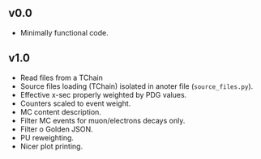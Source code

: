 ## v0.0
- Minimally functional code.

## v1.0
- Read files from a TChain
- Source files loading (TChain) isolated in anoter file (`source_files.py`).
- Effective x-sec properly weighted by PDG values.
- Counters scaled to event weight.
- MC content description.
- Filter MC events for muon/electrons decays only.
- Filter o Golden JSON.
- PU reweighting. 
- Nicer plot printing.